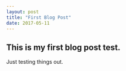 ```yaml
---
layout: post
title: "First Blog Post"
date: 2017-05-11
---
```


## This is my first blog post test.

Just testing things out.
